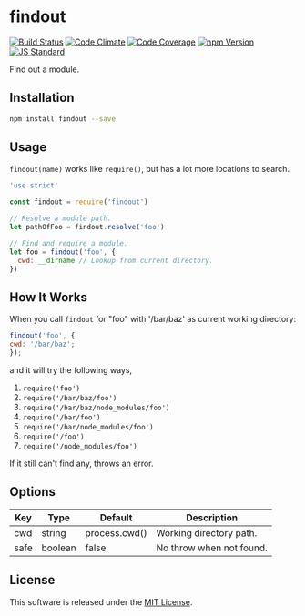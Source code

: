 findout
==========

<!---
This file is generated by ape-tmpl. Do not update manually.
--->

<!-- Badge Start -->
<a name="badges"></a>

[![Build Status][bd_travis_shield_url]][bd_travis_url]
[![Code Climate][bd_codeclimate_shield_url]][bd_codeclimate_url]
[![Code Coverage][bd_codeclimate_coverage_shield_url]][bd_codeclimate_url]
[![npm Version][bd_npm_shield_url]][bd_npm_url]
[![JS Standard][bd_standard_shield_url]][bd_standard_url]

[bd_repo_url]: https://github.com/okunishinishi/node-findout
[bd_travis_url]: http://travis-ci.org/okunishinishi/node-findout
[bd_travis_shield_url]: http://img.shields.io/travis/okunishinishi/node-findout.svg?style=flat
[bd_license_url]: https://github.com/okunishinishi/node-findout/blob/master/LICENSE
[bd_codeclimate_url]: http://codeclimate.com/github/okunishinishi/node-findout
[bd_codeclimate_shield_url]: http://img.shields.io/codeclimate/github/okunishinishi/node-findout.svg?style=flat
[bd_codeclimate_coverage_shield_url]: http://img.shields.io/codeclimate/coverage/github/okunishinishi/node-findout.svg?style=flat
[bd_gemnasium_url]: https://gemnasium.com/okunishinishi/node-findout
[bd_gemnasium_shield_url]: https://gemnasium.com/okunishinishi/node-findout.svg
[bd_npm_url]: http://www.npmjs.org/package/findout
[bd_npm_shield_url]: http://img.shields.io/npm/v/findout.svg?style=flat
[bd_standard_url]: http://standardjs.com/
[bd_standard_shield_url]: https://img.shields.io/badge/code%20style-standard-brightgreen.svg

<!-- Badge End -->


<!-- Description Start -->
<a name="description"></a>

Find out a module.

<!-- Description End -->




<!-- Sections Start -->
<a name="sections"></a>

<!-- Section from "doc/readme/01.Installation.md.hbs" Start -->

<a name="section-doc-readme-01-installation-md"></a>
Installation
-----

```bash
npm install findout --save
```


<!-- Section from "doc/readme/01.Installation.md.hbs" End -->

<!-- Section from "doc/readme/02.Usage.md.hbs" Start -->

<a name="section-doc-readme-02-usage-md"></a>
Usage
----

`findout(name)` works like `require()`, but has a lot more locations to search.


```javascript
'use strict'

const findout = require('findout')

// Resolve a module path.
let pathOfFoo = findout.resolve('foo')

// Find and require a module.
let foo = findout('foo', {
  cwd: __dirname // Lookup from current directory.
})


```


<!-- Section from "doc/readme/02.Usage.md.hbs" End -->

<!-- Section from "doc/readme/03.How.md.hbs" Start -->

<a name="section-doc-readme-03-how-md"></a>
How It Works
------------

When you call `findout` for "foo" with '/bar/baz' as current working directory:

```javascript
findout('foo', {
cwd: '/bar/baz';
});
```

and it will try the following ways,

1. `require('foo')`
2. `require('/bar/baz/foo')`
3. `require('/bar/baz/node_modules/foo')`
4. `require('/bar/foo')`
5. `require('/bar/node_modules/foo')`
6. `require('/foo')`
7. `require('/node_modules/foo')`

If it still can't find any, throws an error.


<!-- Section from "doc/readme/03.How.md.hbs" End -->

<!-- Section from "doc/readme/04.Options.md.hbs" Start -->

<a name="section-doc-readme-04-options-md"></a>
Options
-------

| Key | Type | Default | Description |
| --- | --- | --- | --- |
| cwd | string | process.cwd() | Working directory path. |
| safe | boolean | false | No throw when not found. |

<!-- Section from "doc/readme/04.Options.md.hbs" End -->


<!-- Sections Start -->


<!-- LICENSE Start -->
<a name="license"></a>

License
-------
This software is released under the [MIT License](https://github.com/okunishinishi/node-findout/blob/master/LICENSE).

<!-- LICENSE End -->



